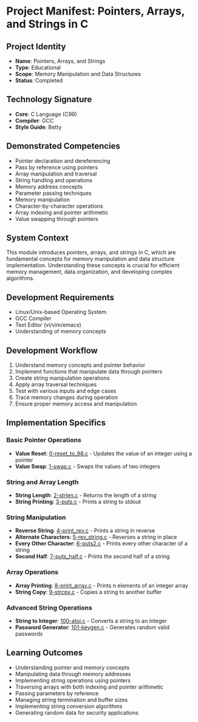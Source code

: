 # Project Manifest: Pointers, Arrays, and Strings in C

## Project Identity
- **Name**: Pointers, Arrays, and Strings
- **Type**: Educational
- **Scope**: Memory Manipulation and Data Structures
- **Status**: Completed

## Technology Signature
- **Core**: C Language (C99)
- **Compiler**: GCC
- **Style Guide**: Betty

## Demonstrated Competencies
- Pointer declaration and dereferencing
- Pass by reference using pointers
- Array manipulation and traversal
- String handling and operations
- Memory address concepts
- Parameter passing techniques
- Memory manipulation
- Character-by-character operations
- Array indexing and pointer arithmetic
- Value swapping through pointers

## System Context
This module introduces pointers, arrays, and strings in C, which are fundamental concepts for memory manipulation and data structure implementation. Understanding these concepts is crucial for efficient memory management, data organization, and developing complex algorithms.

## Development Requirements
- Linux/Unix-based Operating System
- GCC Compiler
- Text Editor (vi/vim/emacs)
- Understanding of memory concepts

## Development Workflow
1. Understand memory concepts and pointer behavior
2. Implement functions that manipulate data through pointers
3. Create string manipulation operations
4. Apply array traversal techniques
5. Test with various inputs and edge cases
6. Trace memory changes during operation
7. Ensure proper memory access and manipulation

## Implementation Specifics

### Basic Pointer Operations
- **Value Reset**: [0-reset_to_98.c](./0-reset_to_98.c) - Updates the value of an integer using a pointer
- **Value Swap**: [1-swap.c](./1-swap.c) - Swaps the values of two integers

### String and Array Length
- **String Length**: [2-strlen.c](./2-strlen.c) - Returns the length of a string
- **String Printing**: [3-puts.c](./3-puts.c) - Prints a string to stdout

### String Manipulation
- **Reverse String**: [4-print_rev.c](./4-print_rev.c) - Prints a string in reverse
- **Alternate Characters**: [5-rev_string.c](./5-rev_string.c) - Reverses a string in place
- **Every Other Character**: [6-puts2.c](./6-puts2.c) - Prints every other character of a string
- **Second Half**: [7-puts_half.c](./7-puts_half.c) - Prints the second half of a string

### Array Operations
- **Array Printing**: [8-print_array.c](./8-print_array.c) - Prints n elements of an integer array
- **String Copy**: [9-strcpy.c](./9-strcpy.c) - Copies a string to another buffer

### Advanced String Operations
- **String to Integer**: [100-atoi.c](./100-atoi.c) - Converts a string to an integer
- **Password Generator**: [101-keygen.c](./101-keygen.c) - Generates random valid passwords

## Learning Outcomes
- Understanding pointer and memory concepts
- Manipulating data through memory addresses
- Implementing string operations using pointers
- Traversing arrays with both indexing and pointer arithmetic
- Passing parameters by reference
- Managing string termination and buffer sizes
- Implementing string conversion algorithms
- Generating random data for security applications